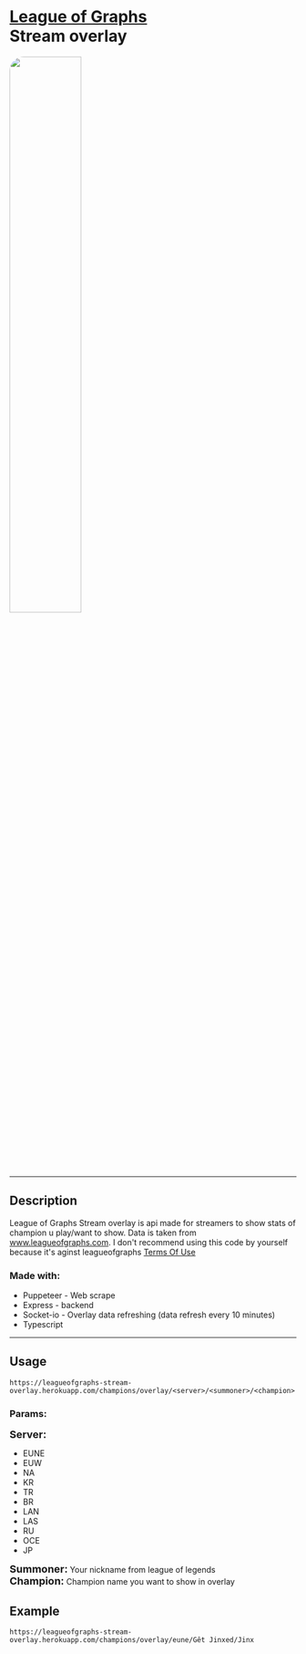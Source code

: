 # <a href="https://www.leagueofgraphs.com/pl/">League of Graphs</a> <br/>Stream overlay

<img src="https://i.imgur.com/Wq5St8P.png" style="border-radius: 25px; width: 50%">

---

## Description

League of Graphs Stream overlay is api made for streamers to show stats of champion u play/want to show. Data is taken from www.leagueofgraphs.com. I don't recommend using this code by yourself because it's aginst leagueofgraphs 
<a href="https://www.leagueofgraphs.com/pl/terms-of-use">Terms Of Use</a>

### Made with:
- Puppeteer - Web scrape
- Express - backend
- Socket-io - Overlay data refreshing (data refresh every 10 minutes)
- Typescript

---

## Usage

```
https://leagueofgraphs-stream-overlay.herokuapp.com/champions/overlay/<server>/<summoner>/<champion>
```

### Params:

<b style="font-size: 18px">Server:</b>
- EUNE
- EUW
- NA
- KR
- TR
- BR
- LAN
- LAS
- RU
- OCE
- JP

<b style="font-size: 18px">Summoner:</b> Your nickname from league of legends <br>
<b style="font-size: 18px">Champion:</b> Champion name you want to show in overlay

## Example
```
https://leagueofgraphs-stream-overlay.herokuapp.com/champions/overlay/eune/Gêt Jinxed/Jinx
```
